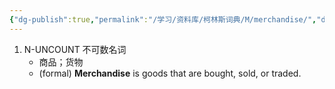 ```yaml
---
{"dg-publish":true,"permalink":"/学习/资料库/柯林斯词典/M/merchandise/","dgPassFrontmatter":true}
---
```


1. N-UNCOUNT 不可数名词
	- 商品；货物
	- (formal) **Merchandise** is goods that are bought, sold, or traded.